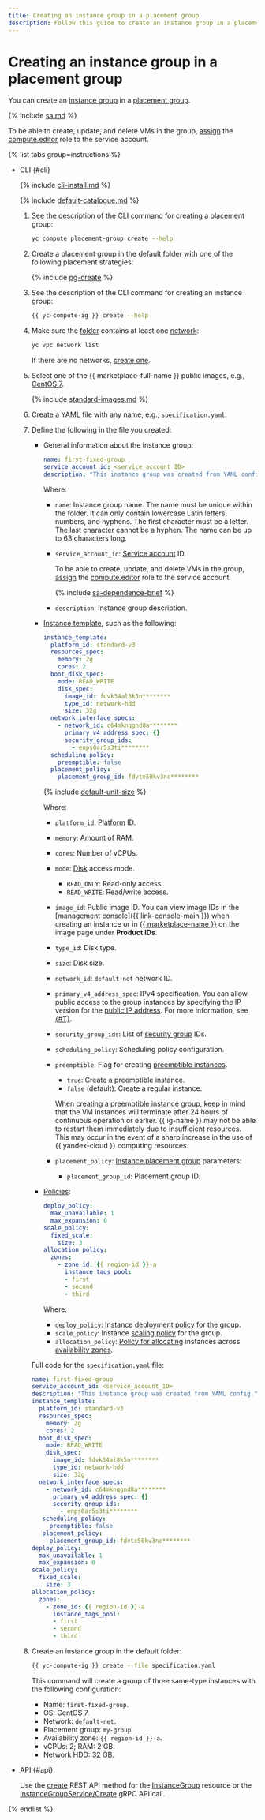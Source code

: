```yaml
---
title: Creating an instance group in a placement group
description: Follow this guide to create an instance group in a placement group.
---
```


# Creating an instance group in a placement group


You can create an [instance group](../../concepts/instance-groups/index.md) in a [placement group](../../concepts/placement-groups.md).

{% include [sa.md](../../../_includes/instance-groups/sa.md) %}

To be able to create, update, and delete VMs in the group, [assign](../../../iam/operations/sa/assign-role-for-sa.md) the [compute.editor](../../security/index.md#compute-editor) role to the service account.

{% list tabs group=instructions %}

- CLI {#cli}

  {% include [cli-install.md](../../../_includes/cli-install.md) %}

  {% include [default-catalogue.md](../../../_includes/default-catalogue.md) %}

  1. See the description of the CLI command for creating a placement group:

      ```bash
      yc compute placement-group create --help
      ```

  1. Create a placement group in the default folder with one of the following placement strategies:
  
     {% include [pg-create](../../../_includes/compute/placement-groups-create.md) %}
  
  1. See the description of the CLI command for creating an instance group:

     ```bash
     {{ yc-compute-ig }} create --help
     ```

  1. Make sure the [folder](../../../resource-manager/concepts/resources-hierarchy.md#folder) contains at least one [network](../../../vpc/concepts/network.md#network):

      ```bash
      yc vpc network list
      ```

     If there are no networks, [create one](../../../vpc/operations/network-create.md).

  1. Select one of the {{ marketplace-full-name }} public images, e.g., [CentOS 7](/marketplace/products/yc/centos-7).

     {% include [standard-images.md](../../../_includes/standard-images.md) %}

  1. Create a YAML file with any name, e.g., `specification.yaml`.

  1. Define the following in the file you created:

      * General information about the instance group:

        ```yaml
        name: first-fixed-group
        service_account_id: <service_account_ID>
        description: "This instance group was created from YAML config."
        ```

        Where:

        * `name`: Instance group name. The name must be unique within the folder. It can only contain lowercase Latin letters, numbers, and hyphens. The first character must be a letter. The last character cannot be a hyphen. The name can be up to 63 characters long.
        * `service_account_id`: [Service account](../../../iam/concepts/users/service-accounts.md) ID.

          To be able to create, update, and delete VMs in the group, [assign](../../../iam/operations/sa/assign-role-for-sa.md) the [compute.editor](../../security/index.md#compute-editor) role to the service account.

          {% include [sa-dependence-brief](../../../_includes/instance-groups/sa-dependence-brief.md) %}

        * `description`: Instance group description.
     
      * [Instance template](../../concepts/instance-groups/instance-template.md), such as the following:

        ```yaml
        instance_template:
          platform_id: standard-v3
          resources_spec:
            memory: 2g
            cores: 2
          boot_disk_spec:
            mode: READ_WRITE
            disk_spec:
              image_id: fdvk34al8k5n********
              type_id: network-hdd
              size: 32g
          network_interface_specs:
            - network_id: c64mknqgnd8a********
              primary_v4_address_spec: {}
              security_group_ids:
                - enps0ar5s3ti********
          scheduling_policy:
            preemptible: false
          placement_policy:
            placement_group_id: fdvte50kv3nc********
        ```

        {% include [default-unit-size](../../../_includes/instance-groups/default-unit-size.md) %}

        Where:

        * `platform_id`: [Platform](../../concepts/vm-platforms.md) ID.
        * `memory`: Amount of RAM.
        * `cores`: Number of vCPUs.
        * `mode`: [Disk](../../concepts/disk.md) access mode.
          * `READ_ONLY`: Read-only access.
          * `READ_WRITE`: Read/write access.
        * `image_id`: Public image ID. You can view image IDs in the [management console]({{ link-console-main }}) when creating an instance or in [{{ marketplace-name }}](/marketplace) on the image page under **Product IDs**.
        * `type_id`: Disk type.
        * `size`: Disk size.
        * `network_id`: `default-net` network ID.
        * `primary_v4_address_spec`: IPv4 specification. You can allow public access to the group instances by specifying the IP version for the [public IP address](../../../vpc/concepts/address.md#public-addresses). For more information, see [{#T}](../../concepts/instance-groups/instance-template.md#instance-template).
        * `security_group_ids`: List of [security group](../../../vpc/concepts/security-groups.md) IDs.
        * `scheduling_policy`: Scheduling policy configuration.
        * `preemptible`: Flag for creating [preemptible instances](../../concepts/preemptible-vm.md).
          * `true`: Create a preemptible instance.
          * `false` (default): Create a regular instance.

          When creating a preemptible instance group, keep in mind that the VM instances will terminate after 24 hours of continuous operation or earlier. {{ ig-name }} may not be able to restart them immediately due to insufficient resources. This may occur in the event of a sharp increase in the use of {{ yandex-cloud }} computing resources.

        * `placement_policy`: [Instance placement group](../../concepts/placement-groups.md) parameters:
          * `placement_group_id`: Placement group ID.
      * [Policies](../../concepts/instance-groups/policies/index.md):

        ```yaml
        deploy_policy:
          max_unavailable: 1
          max_expansion: 0
        scale_policy:
          fixed_scale:
            size: 3
        allocation_policy:
          zones:
            - zone_id: {{ region-id }}-a
              instance_tags_pool:
              - first
              - second
              - third
        ```

        Where:

        * `deploy_policy`: Instance [deployment policy](../../concepts/instance-groups/policies/deploy-policy.md) for the group.
        * `scale_policy`: Instance [scaling policy](../../concepts/instance-groups/policies/scale-policy.md) for the group.
        * `allocation_policy`: [Policy for allocating](../../concepts/instance-groups/policies/allocation-policy.md) instances across [availability zones](../../../overview/concepts/geo-scope.md).

      Full code for the `specification.yaml` file:

      ```yaml
      name: first-fixed-group
      service_account_id: <service_account_ID>
      description: "This instance group was created from YAML config."
      instance_template:
        platform_id: standard-v3
        resources_spec:
          memory: 2g
          cores: 2
        boot_disk_spec:
          mode: READ_WRITE
          disk_spec:
            image_id: fdvk34al8k5n********
            type_id: network-hdd
            size: 32g
        network_interface_specs:
          - network_id: c64mknqgnd8a********
            primary_v4_address_spec: {}
            security_group_ids:
              - enps0ar5s3ti********
         scheduling_policy:
           preemptible: false
         placement_policy:
           placement_group_id: fdvte50kv3nc********
      deploy_policy:
        max_unavailable: 1
        max_expansion: 0
      scale_policy:
        fixed_scale:
          size: 3
      allocation_policy:
        zones:
          - zone_id: {{ region-id }}-a
            instance_tags_pool:
            - first
            - second
            - third
      ```

  1. Create an instance group in the default folder:

     ```bash
     {{ yc-compute-ig }} create --file specification.yaml
     ```

     This command will create a group of three same-type instances with the following configuration:
     * Name: `first-fixed-group`.
     * OS: CentOS 7.
     * Network: `default-net`.
     * Placement group: `my-group`.
     * Availability zone: `{{ region-id }}-a`.
     * vCPUs: 2; RAM: 2 GB.
     * Network HDD: 32 GB.

- API {#api}

  Use the [create](../../instancegroup/api-ref/InstanceGroup/create.md) REST API method for the [InstanceGroup](../../instancegroup/api-ref/InstanceGroup/index.md) resource or the [InstanceGroupService/Create](../../instancegroup/api-ref/grpc/InstanceGroup/create.md) gRPC API call.

{% endlist %}